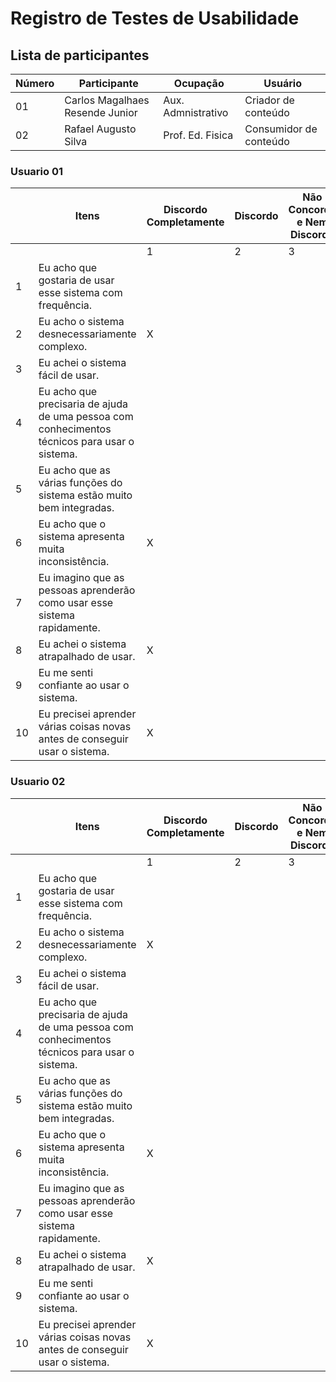 # Registro de Testes de Usabilidade

## Lista de participantes 

| Número  | Participante                               | Ocupação               |Usuário                 |
| ------- | ------------------------------------------ |------------------------|------------------------|
| 01      | Carlos Magalhaes Resende Junior            | Aux. Admnistrativo     | Criador de conteúdo    |
| 02      | Rafael Augusto Silva                   | Prof. Ed. Fisica       | Consumidor de conteúdo |


### Usuario 01


| | Itens                                                | Discordo Completamente | Discordo | Não Concordo e Nem Discordo | Concordo | Concordo Completamente |
|-| ---------------------------------------------------- | ---------- | ---- | --- | ----- | --------- |
||                                                          | 1          | 2    | 3   | 4     | 5         |
|1| Eu acho que gostaria de usar esse sistema com frequência.|           |      |     |       |X|
|2| Eu acho o sistema desnecessariamente complexo.           |X|      |     |       |           |
|3| Eu achei o sistema fácil de usar.                        |            |      |     |       | X |
|4| Eu acho que precisaria de ajuda de uma pessoa com conhecimentos técnicos para usar o sistema.| | | | | x |
|5| Eu acho que as várias funções do sistema estão muito bem integradas. | | | | X | |
|6| Eu acho que o sistema apresenta muita inconsistência. |X| | | | |
|7| Eu imagino que as pessoas aprenderão como usar esse sistema rapidamente. | | | | |X|
|8|Eu achei o sistema atrapalhado de usar. |X| | | | |
|9| Eu me senti confiante ao usar o sistema. | | | |X| |
|10| Eu precisei aprender várias coisas novas antes de conseguir usar o sistema. |X| | | | | 

### Usuario 02


| | Itens                                                | Discordo Completamente | Discordo | Não Concordo e Nem Discordo | Concordo | Concordo Completamente |
|-| ---------------------------------------------------- | ---------- | ---- | --- | ----- | --------- |
||                                                          | 1          | 2    | 3   | 4     | 5         |
|1| Eu acho que gostaria de usar esse sistema com frequência.|           |      |     |       |X|
|2| Eu acho o sistema desnecessariamente complexo.           |X|      |     |       |           |
|3| Eu achei o sistema fácil de usar.                        |            |      |     |       | X |
|4| Eu acho que precisaria de ajuda de uma pessoa com conhecimentos técnicos para usar o sistema.| | | | | x |
|5| Eu acho que as várias funções do sistema estão muito bem integradas. | | | | |X|
|6| Eu acho que o sistema apresenta muita inconsistência. |X| | | | |
|7| Eu imagino que as pessoas aprenderão como usar esse sistema rapidamente. | | | | |X|
|8|Eu achei o sistema atrapalhado de usar. |X| | | | |
|9| Eu me senti confiante ao usar o sistema. | | | | |X|
|10| Eu precisei aprender várias coisas novas antes de conseguir usar o sistema. |X| | | | | 
